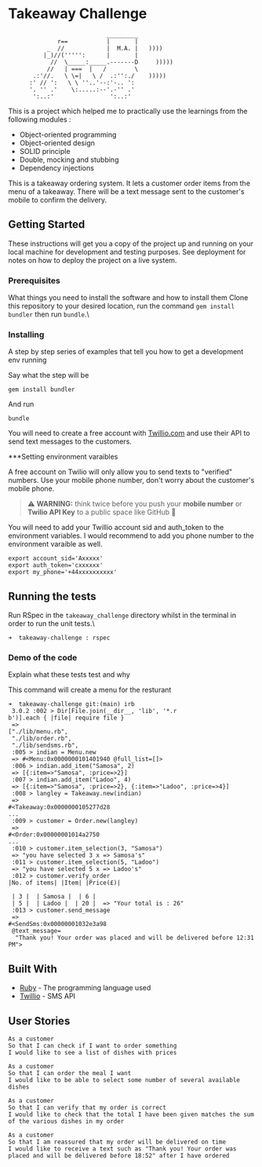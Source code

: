 Takeaway Challenge
==================
```
                            _________
              r==           |       |
           _  //            |  M.A. |   ))))
          |_)//(''''':      |       |
            //  \_____:_____.-------D     )))))
           //   | ===  |   /        \
       .:'//.   \ \=|   \ /  .:'':./    )))))
      :' // ':   \ \ ''..'--:'-.. ':
      '. '' .'    \:.....:--'.-'' .'
       ':..:'                ':..:'

 ```
This is a project which helped me to practically use the learnings from the following modules :  
  * Object-oriented programming 
  * Object-oriented design
  * SOLID principle 
  * Double, mocking and stubbing
  * Dependency injections
  
This is a takeaway ordering system. It lets a customer order items from the menu of a takeaway. There will be a text message sent to the customer's mobile to confirm the delivery. 

## Getting Started

These instructions will get you a copy of the project up and running on your local machine for development and testing purposes. See deployment for notes on how to deploy the project on a live system.

### Prerequisites

What things you need to install the software and how to install them
Clone this repository to your desired location, run the command `gem install bundler` then run `bundle`.\

### Installing

A step by step series of examples that tell you how to get a development env running

Say what the step will be

```
gem install bundler
```

And run

```
bundle
```
You will need to create a free account with [Twillio.com](https://www.twilio.com/) and use their API to send text messages to the customers. 

***Setting environment varaibles 

A free account on Twilio will only allow you to send texts to "verified" numbers. Use your mobile phone number, don't worry about the customer's mobile phone.

> :warning: **WARNING:** think twice before you push your **mobile number** or **Twilio API Key** to a public space like GitHub :eyes:

You will need to add your Twillio account sid and auth_token to the environment variables. I would recommend to add you phone number to the environment varaible as well. 

```
export account_sid='Axxxxx'
export auth_token='cxxxxxx'
export my_phone='+44xxxxxxxxxx'
```

## Running the tests

Run RSpec in the `takeaway_challenge` directory whilst in the terminal in order to run the unit tests.\

```
➜  takeaway-challenge : rspec
```

### Demo of the code 

Explain what these tests test and why

This command will create a menu for the resturant 
```
➜  takeaway-challenge git:(main) irb
 3.0.2 :002 > Dir[File.join(__dir__, 'lib', '*.r
b')].each { |file| require file }
 => 
["./lib/menu.rb",
 "./lib/order.rb",
 "./lib/sendsms.rb",
 :005 > indian = Menu.new
 => #<Menu:0x0000000101401940 @full_list=[]> 
 :006 > indian.add_item("Samosa", 2)
 => [{:item=>"Samosa", :price=>2}] 
 :007 > indian.add_item("Ladoo", 4)
 => [{:item=>"Samosa", :price=>2}, {:item=>"Ladoo", :price=>4}] 
 :008 > langley = Takeaway.new(indian)
 => 
#<Takeaway:0x0000000105277d28                         
...                                                   
 :009 > customer = Order.new(langley)
 => 
#<Order:0x00000001014a2750                               
...                                                      
 :010 > customer.item_selection(3, "Samosa")
 => "you have selected 3 x => Samosa's" 
 :011 > customer.item_selection(5, "Ladoo")
 => "you have selected 5 x => Ladoo's" 
 :012 > customer.verify_order
|No. of items| |Item| |Price(£)|
                                                         
 | 3 |  | Samosa |  | 6 |                                
 | 5 |  | Ladoo |  | 20 |  => "Your total is : 26"  
 :013 > customer.send_message
 => 
#<SendSms:0x00000001032e3a98
 @text_message=
  "Thank you! Your order was placed and will be delivered before 12:31 PM"> 
```


## Built With

* [Ruby](https://www.ruby-lang.org/en/documentation/) - The programming language used
* [Twillio](https://www.twilio.com/messaging-api) - SMS API



User Stories
-----

```
As a customer
So that I can check if I want to order something
I would like to see a list of dishes with prices

As a customer
So that I can order the meal I want
I would like to be able to select some number of several available dishes

As a customer
So that I can verify that my order is correct
I would like to check that the total I have been given matches the sum of the various dishes in my order

As a customer
So that I am reassured that my order will be delivered on time
I would like to receive a text such as "Thank you! Your order was placed and will be delivered before 18:52" after I have ordered
```
